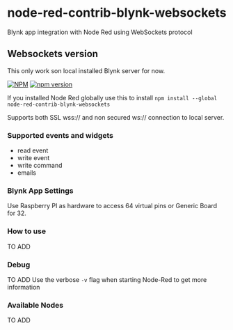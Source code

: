 # node-red-contrib-blynk-websockets
Blynk app integration with Node Red using WebSockets protocol

## Websockets version
This only work son local installed Blynk server for now.

[![NPM](https://nodei.co/npm/node-red-contrib-blynk-websockets.png?mini=true)](https://npmjs.org/package/node-red-contrib-blynk-websockets)
[![npm version](https://badge.fury.io/js/node-red-contrib-blynk-websockets.svg)](https://badge.fury.io/js/node-red-contrib-blynk-websockets)

If you installed Node Red globally use this to install
```npm install --global node-red-contrib-blynk-websockets```

Supports both SSL wss:// and non secured ws:// connection to local server.

### Supported events and widgets
- read event
- write event
- write command
- emails

### Blynk App Settings
Use Raspberry PI as hardware to access 64 virtual pins or Generic Board for 32.

### How to use

TO ADD

### Debug
TO ADD
Use the verbose `-v` flag when starting Node-Red to get more information

### Available Nodes

TO ADD
